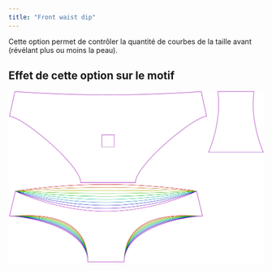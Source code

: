 ```yaml
---
title: "Front waist dip"
---
```


Cette option permet de contrôler la quantité de courbes de la taille avant (révélant plus ou moins la peau).

## Effet de cette option sur le motif

![Cette image montre l'effet de cette option en superposant plusieurs variantes qui ont une valeur différente pour cette option](ursula_frontdip_sample.svg "Effet de cette option sur le modèle")
